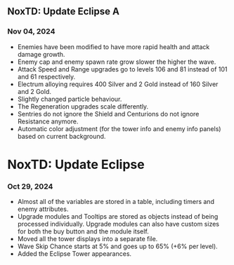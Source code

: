 ## NoxTD: Update Eclipse **A**
### Nov 04, 2024

- Enemies have been modified to have more rapid health and attack damage growth.
- Enemy cap and enemy spawn rate grow slower the higher the wave.
- Attack Speed and Range upgrades go to levels 106 and 81 instead of 101 and 61 respectively.
- Electrum alloying requires 400 Silver and 2 Gold instead of 160 Silver and 2 Gold.
- Slightly changed particle behaviour.
- The Regeneration upgrades scale differently.
- Sentries do not ignore the Shield and Centurions do not ignore Resistance anymore.
- Automatic color adjustment (for the tower info and enemy info panels) based on current background.

# NoxTD: Update Eclipse
### Oct 29, 2024
- Almost all of the variables are stored in a table, including timers and enemy attributes.
- Upgrade modules and Tooltips are stored as objects instead of being processed individually. Upgrade modules can also have custom sizes for both the buy button and the module itself.
- Moved all the tower displays into a separate file.
- Wave Skip Chance starts at 5% and goes up to 65% (+6% per level).
- Added the Eclipse Tower appearances.